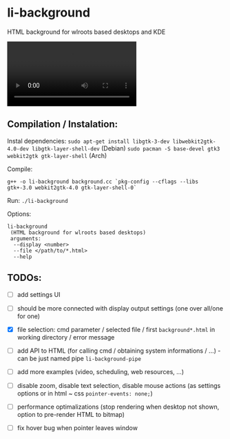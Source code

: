 # li-background
HTML background for wlroots based desktops and KDE

<video src="https://github.com/mi4code/li-background/assets/114027049/da056a4d-9e9d-4602-bfff-3ede21785c7a"></video>


## Compilation / Instalation:

Instal dependencies:
`sudo apt-get install libgtk-3-dev libwebkit2gtk-4.0-dev libgtk-layer-shell-dev`
(Debian)
`sudo pacman -S base-devel gtk3 webkit2gtk gtk-layer-shell`
(Arch)

Compile:
```
g++ -o li-background background.cc `pkg-config --cflags --libs gtk+-3.0 webkit2gtk-4.0 gtk-layer-shell-0`
```

Run:
`./li-background`

Options:
```
li-background
 (HTML background for wlroots based desktops)
 arguments:
  --display <number>
  --file </path/to/*.html>
  --help
```


## TODOs:
 - [ ] add settings UI
 - [ ] should be more connected with display output settings (one over all/one for one)
 - [x] file selection: cmd parameter / selected file / first `background*.html` in working directory / error message
 - [ ] add API to HTML (for calling cmd / obtaining system informations / ...) - can be just named pipe `li-background-pipe`
 - [ ] add more examples (video, scheduling, web resources, ...)
 - [ ] disable zoom, disable text selection, disable mouse actions (as settings options or in html ~ css `pointer-events: none;`)
 - [ ] performance optimalizations (stop rendering when desktop not shown, option to pre-render HTML to bitmap) 
 - [ ] fix hover bug when pointer leaves window
 
